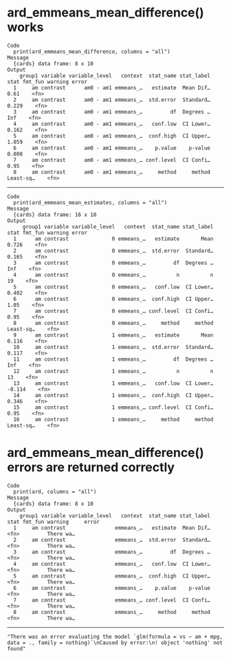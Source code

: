 # ard_emmeans_mean_difference() works

    Code
      print(ard_emmeans_mean_difference, columns = "all")
    Message
      {cards} data frame: 8 x 10
    Output
        group1 variable variable_level   context  stat_name stat_label      stat fmt_fun warning error
      1     am contrast      am0 - am1 emmeans_…   estimate  Mean Dif…      0.61    <fn>              
      2     am contrast      am0 - am1 emmeans_…  std.error  Standard…     0.229    <fn>              
      3     am contrast      am0 - am1 emmeans_…         df  Degrees …       Inf    <fn>              
      4     am contrast      am0 - am1 emmeans_…   conf.low  CI Lower…     0.162    <fn>              
      5     am contrast      am0 - am1 emmeans_…  conf.high  CI Upper…     1.059    <fn>              
      6     am contrast      am0 - am1 emmeans_…    p.value    p-value     0.008    <fn>              
      7     am contrast      am0 - am1 emmeans_… conf.level  CI Confi…      0.95    <fn>              
      8     am contrast      am0 - am1 emmeans_…     method     method Least-sq…    <fn>              

---

    Code
      print(ard_emmeans_mean_estimates, columns = "all")
    Message
      {cards} data frame: 16 x 10
    Output
         group1 variable variable_level   context  stat_name stat_label      stat fmt_fun warning error
      1      am contrast              0 emmeans_…   estimate       Mean     0.726    <fn>              
      2      am contrast              0 emmeans_…  std.error  Standard…     0.165    <fn>              
      3      am contrast              0 emmeans_…         df  Degrees …       Inf    <fn>              
      4      am contrast              0 emmeans_…          n          n        19    <fn>              
      5      am contrast              0 emmeans_…   conf.low  CI Lower…     0.402    <fn>              
      6      am contrast              0 emmeans_…  conf.high  CI Upper…      1.05    <fn>              
      7      am contrast              0 emmeans_… conf.level  CI Confi…      0.95    <fn>              
      8      am contrast              0 emmeans_…     method     method Least-sq…    <fn>              
      9      am contrast              1 emmeans_…   estimate       Mean     0.116    <fn>              
      10     am contrast              1 emmeans_…  std.error  Standard…     0.117    <fn>              
      11     am contrast              1 emmeans_…         df  Degrees …       Inf    <fn>              
      12     am contrast              1 emmeans_…          n          n        13    <fn>              
      13     am contrast              1 emmeans_…   conf.low  CI Lower…    -0.114    <fn>              
      14     am contrast              1 emmeans_…  conf.high  CI Upper…     0.346    <fn>              
      15     am contrast              1 emmeans_… conf.level  CI Confi…      0.95    <fn>              
      16     am contrast              1 emmeans_…     method     method Least-sq…    <fn>              

# ard_emmeans_mean_difference() errors are returned correctly

    Code
      print(ard, columns = "all")
    Message
      {cards} data frame: 8 x 10
    Output
        group1 variable variable_level   context  stat_name stat_label stat fmt_fun warning     error
      1     am contrast                emmeans_…   estimate  Mean Dif…         <fn>         There wa…
      2     am contrast                emmeans_…  std.error  Standard…         <fn>         There wa…
      3     am contrast                emmeans_…         df  Degrees …         <fn>         There wa…
      4     am contrast                emmeans_…   conf.low  CI Lower…         <fn>         There wa…
      5     am contrast                emmeans_…  conf.high  CI Upper…         <fn>         There wa…
      6     am contrast                emmeans_…    p.value    p-value         <fn>         There wa…
      7     am contrast                emmeans_… conf.level  CI Confi…         <fn>         There wa…
      8     am contrast                emmeans_…     method     method         <fn>         There wa…

---

    "There was an error evaluating the model `glm(formula = vs ~ am + mpg, data = ., family = nothing)`\nCaused by error:\n! object 'nothing' not found"

